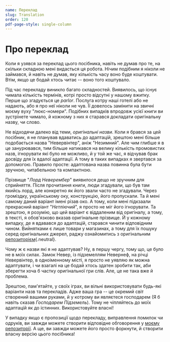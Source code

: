 ```yaml
---
name: Переклад
slug: Translation
order: 120
pdf-page-style: single-column
---
```


# Про переклад

Коли я узявся за переклад цього посібника, навіть не думав про те, на скільки складною мені видасться ця робота. Нічим подібним я ніколи не займався, й навіть не думав, яку кількість часу воно буде коштувати. Втім, якщо це бодай хтось читає -- воно того коштувало.

Під час перекладу виникло багато складностей. Виявилось, що існує чимала кількість термінів, котрі просто відсутні у нашому вжитку. Перше що згадується це *parlor*. Послуга котру наші готелі або не надають, або я про неї ніколи не чув. Її довелось замінити на звичні моєму вуху "люкс-номери". Подібних випадків впродовж усієї книги ви зустрінете чимало, й кожному з них я старався докладати оригінальну назву, чи слово.

Не відходячи далеко від теми, *оригінальні назви*. Коли я брався за цей посібник, я не планував вдаватись до адаптацій, зрештою мені більше подобається назва "Невервінтер", аніж "Незимний". Але чим глибше я в це занурювався, тим більше натикався на велику кількість промовистих назв, ігнорувати які було не можливо, й у той же час, я відчував брак досвіду для їх вдалої адаптації. А тому в таких випадках я звертався за допомогою. Правило просте: адаптована назва повинна була бути зручною, читабельною та компактною.

Прізвище "*Лорд Неверембер*" виявилося дещо не зручним для сприйняття. Після прочитання книги, люди згадували, що був там якийсь лорд, але конкретно як його звали часто не згадували. Через громіздку, українському оку, конструкцію, його пропускали. Та й мені самому даний варіант імені різав око. А тому, коли мені підкзаали прекрасний варіант "*Нетліючий*", я просто не міг його ігнорувати. Та зрештою, я розумію, що цей варіант є віддаленим від оригіналу, а тому, в тексті, я обов'язково вказав оригінальне прізвище. Й у кожному випадку, де я вдавався до адаптацій, старався чинити відповідним чином. Вийнятками є лише товари у магазинах, а тому для їх пошуку серед оригінальних джерел, раджу ознайомитись з оригінальним [репозиторієм](https://github.com/jacobjohnston/neverwinterguide){.neutral}.

Чому ж є назви які я не адаптував? Ну, в першу чергу, тому що, це було не в моїх силах. Замок Невер, із підземеллям Невернеф, на річці Невервінтер, в одноіменному місті, я просто не уявляю як можна адаптувати, і чи взагалі на це бодай хтось здатен зробити так, аби зберегти хоча б частку оригінальної гри слів. Але, це не така вже й проблема.

Зрештою, пам'ятайте, у своїх іграх, ви вільні використовувати будь-які варіанти назв та перекладів. Адже ваша гра -- це окремий світ створений вашими руками, й у котрому ви являєтеся господарем (Я б навіть сказав *Господарем Підземель*). Тому не чіпляйтесь до моїх адаптацій як до істинних. Використовуйте власні!

У випадку якщо є пропозиції щодо перекладу, виправлення помилок чи одруків, ви завжди можете створити відповідне обговорення у [моєму репозиторії](https://github.com/Dead-TR/neverwinterguide_ukr). А ще, ви завжди можете його просто форкнути, й створити власну версію цього посібника!
